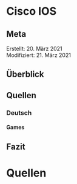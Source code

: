 # Cisco IOS  

## Meta  

Erstellt:		20. März 2021  
Modifiziert:	21. März 2021

## Überblick  


## Quellen  

### Deutsch  

#### Games  


## Fazit



# Quellen  